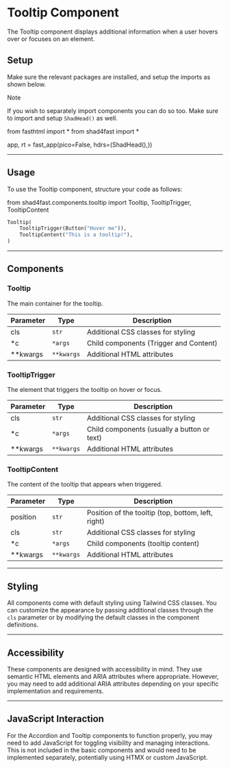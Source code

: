 
# Tooltip Component

The Tooltip component displays additional information when a user hovers over or focuses on an element.

## Setup

Make sure the relevant packages are installed, and setup the imports as shown below.

> [!NOTE]
> If you wish to separately import components you can do so too. Make sure to import and setup `ShadHead()` as well.

from fasthtml import *
from shad4fast import *

app, rt = fast_app(pico=False, hdrs=(ShadHead(),))

---

## Usage

To use the Tooltip component, structure your code as follows:

from shad4fast.components.tooltip import Tooltip, TooltipTrigger, TooltipContent

```python
Tooltip(
    TooltipTrigger(Button("Hover me")),
    TooltipContent("This is a tooltip!"),
)
```

---

## Components

### Tooltip

The main container for the tooltip.

| Parameter | Type     | Description                          |
| --------- | -------- | ------------------------------------ |
| cls       | `str`    | Additional CSS classes for styling   |
| *c        | `*args`  | Child components (Trigger and Content)|
| **kwargs  | `**kwargs` | Additional HTML attributes          |

### TooltipTrigger

The element that triggers the tooltip on hover or focus.

| Parameter | Type     | Description                          |
| --------- | -------- | ------------------------------------ |
| cls       | `str`    | Additional CSS classes for styling   |
| *c        | `*args`  | Child components (usually a button or text)|
| **kwargs  | `**kwargs` | Additional HTML attributes          |

### TooltipContent

The content of the tooltip that appears when triggered.

| Parameter | Type     | Description                          |
| --------- | -------- | ------------------------------------ |
| position  | `str`    | Position of the tooltip (top, bottom, left, right)|
| cls       | `str`    | Additional CSS classes for styling   |
| *c        | `*args`  | Child components (tooltip content)   |
| **kwargs  | `**kwargs` | Additional HTML attributes          |

---

## Styling

All components come with default styling using Tailwind CSS classes. You can customize the appearance by passing additional classes through the `cls` parameter or by modifying the default classes in the component definitions.

---

## Accessibility

These components are designed with accessibility in mind. They use semantic HTML elements and ARIA attributes where appropriate. However, you may need to add additional ARIA attributes depending on your specific implementation and requirements.

---

## JavaScript Interaction

For the Accordion and Tooltip components to function properly, you may need to add JavaScript for toggling visibility and managing interactions. This is not included in the basic components and would need to be implemented separately, potentially using HTMX or custom JavaScript.
